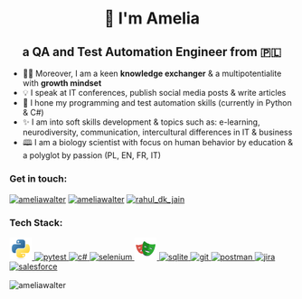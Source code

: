 <h1 align="center">👋 I'm Amelia</h1>
<h2 align="center">a QA and Test Automation Engineer from 🇵🇱</h2>

- 🐱‍👤 Moreover, I am a keen **knowledge exchanger** & a multipotentialite with **growth mindset**
- 💡 I speak at IT conferences, publish social media posts & write articles
- 🐍 I hone my programming and test automation skills (currently in Python & C#)
- ✨ I am into soft skills development & topics such as: e-learning, neurodiversity, communication, intercultural differences in IT & business
- 🕮 I am a biology scientist with focus on human behavior by education & a polyglot by passion (PL, EN, FR, IT)

<h3 align="left">Get in touch:</h3>
<p align="left">
<a href="https://amelia.qa/#contact" target="blank"><img align="center" src="https://raw.githubusercontent.com/simple-icons/simple-icons/6aa9901ebf6f7b0ecbe82e17efa6713fe61529af/icons/gitbook.svg" alt="ameliawalter" height="30" width="40" /></a>
<a href="https://linkedin.com/in/ameliawalter" target="blank"><img align="center" src="https://cdn.jsdelivr.net/npm/simple-icons@3.0.1/icons/linkedin.svg" alt="ameliawalter" height="30" width="40" /></a>
<a href="https://instagram.com/qa.amelia" target="blank"><img align="center" src="https://cdn.jsdelivr.net/npm/simple-icons@3.0.1/icons/instagram.svg" alt="rahul_dk_jain" height="30" width="40" /></a>
</p>

<h3 align="left">Tech Stack:</h3>
<p align="left">
<a href="https://www.python.org" target="_blank"> <img src="https://raw.githubusercontent.com/devicons/devicon/master/icons/python/python-original.svg" alt="python" width="40" height="40"/> </a>
  <a href="https://pytest.org/" target="_blank"> <img src="https://docs.pytest.org/en/latest/_static/pytest_logo_curves.svg" alt="pytest" width="40" height="40"/> </a>
  <a href="https://learn.microsoft.com/pl-pl/dotnet/csharp/" target="_blank"> <img src="https://www.vectorlogo.zone/logos/dotnet/dotnet-vertical.svg" alt="c#" width="40" height="40"/> </a>
  <a href="https://www.selenium.dev/" target="_blank" rel="noreferrer"> <img src="https://github.com/get-icon/geticon/blob/master/icons/selenium.svg" alt="selenium" width="40" height="40"/> </a>
  <a href="https://playwright.dev/" target="_blank" rel="noreferrer"> <img src="https://raw.githubusercontent.com/vscode-icons/vscode-icons/master/icons/file_type_playwright.svg" alt="playwright" width="40" height="40"/> </a>
 <a href="https://www.sqlite.org/" target="_blank" rel="noreferrer"> <img src="https://www.vectorlogo.zone/logos/sqlite/sqlite-icon.svg" alt="sqlite" width="40" height="40"/> </a>
  <a href="https://git-scm.com/" target="_blank" rel="noreferrer"> <img src="https://www.vectorlogo.zone/logos/git-scm/git-scm-icon.svg" alt="git" width="40" height="40"/> </a>
  <a href="https://postman.com" target="_blank" rel="noreferrer"> <img src="https://www.vectorlogo.zone/logos/getpostman/getpostman-icon.svg" alt="postman" width="40" height="40"/> </a>
  <a href="https://www.atlassian.com/pl/software/jira" target="_blank" rel="noreferrer"> <img src="https://www.vectorlogo.zone/logos/atlassian_jira/atlassian_jira-icon.svg" alt="jira" width="40" height="40"/> </a>
  <a href="https://www.salesforce.com/" target="_blank" rel="noreferrer"> <img src="https://www.vectorlogo.zone/logos/salesforce/salesforce-ar21.svg" alt="salesforce" width="80" height="40"/> </a>
 </p>
    
    
<p><img align="center" src="https://github-readme-stats.vercel.app/api/top-langs?username=ameliawalter&show_icons=true&locale=en&layout=compact" alt="ameliawalter" /></p>
